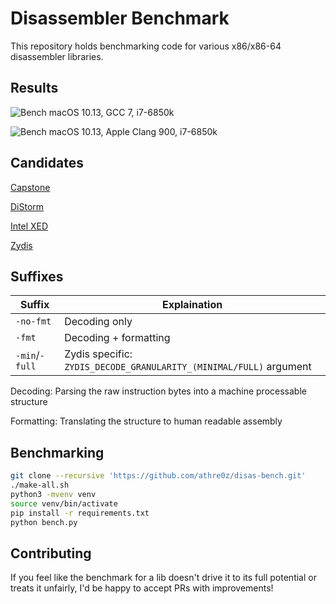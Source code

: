 Disassembler Benchmark
======================

This repository holds benchmarking code for various x86/x86-64  disassembler libraries.

## Results
![Bench](https://i.imgur.com/PumBJjJ.png)
macOS 10.13, GCC 7, i7-6850k

![Bench](https://i.imgur.com/gCUzomq.png)
macOS 10.13, Apple Clang 900, i7-6850k

## Candidates

[Capstone](https://github.com/aquynh/capstone)

[DiStorm](https://github.com/gdabah/distorm)

[Intel XED](https://github.com/intelxed/xed)

[Zydis](https://github.com/zyantific/zydis)

## Suffixes

| Suffix    | Explaination |
| --------- | ------------ |
| `-no-fmt` | Decoding only |
| `-fmt`    | Decoding + formatting |
| `-min`/`-full` | Zydis specific: `ZYDIS_DECODE_GRANULARITY_(MINIMAL/FULL)` argument |

Decoding: Parsing the raw instruction bytes into a machine processable structure

Formatting: Translating the structure to human readable assembly

## Benchmarking
```bash
git clone --recursive 'https://github.com/athre0z/disas-bench.git'
./make-all.sh
python3 -mvenv venv
source venv/bin/activate
pip install -r requirements.txt
python bench.py
```

## Contributing
If you feel like the benchmark for a lib doesn't drive it to its full potential or treats it unfairly, I'd be happy to accept PRs with improvements!
